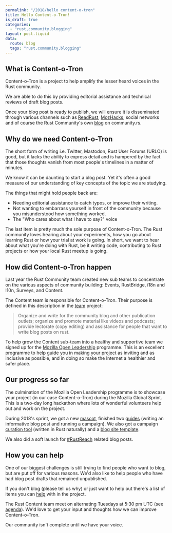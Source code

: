 ```yaml
---
permalink: "/2018/hello content-o-tron"
title: Hello Content-o-Tron!
is_draft: true
categories:
  - "rust,community,blogging"
layout: post.liquid
data:
  route: blog
  tags: "rust,community,blogging"
---
```


## What is Content-o-Tron

Content-o-Tron is a project to help amplify the lesser heard voices in the Rust community.

We are able to do this by providing editorial assistance and technical reviews of draft blog posts.

Once your blog post is ready to publish, we will ensure it is disseminated through various channels such as [ReadRust][link_readrust], [MozHacks][link_mozhacks], social networks and of course the Rust Community's own [blog][link_communityrs_blog] on community.rs.

## Why do we need Content-o-Tron

The short form of writing i.e. Twitter, Mastodon, Rust User Forums (URLO) is good, but it lacks the ability to express detail and is hampered by the fact that those thoughts vanish from most people's timelines in a matter of minutes.

We know it can be daunting to start a blog post. Yet it's often a good measure of our understanding of key concepts of the topic we are studying.

The things that might hold people back are:

- Needing editorial assistance to catch typos, or improve their writing.
- Not wanting to embarrass yourself in front of the community because you misunderstood how something worked.
- The "Who cares about what I have to say?" voice

The last item is pretty much the sole purpose of Content-o-Tron. The Rust community loves hearing about your experiments, how you go about learning Rust or how your trial at work is going. In short, we want to hear about what you're doing with Rust, be it writing code, contributing to Rust projects or how your local Rust meetup is going.

## How did Content-o-Tron happen

Last year the Rust Community team created new sub teams to concentrate on the various aspects of community building: Events, RustBridge, i18n and l10n, Surveys, and Content.

The Content team is responsible for Content-o-Tron. Their purpose is defined in this description in the [team][link_rust_comm_team] project:

> Organize and write for the community blog and other publication outlets; organize and promote material like videos and podcasts; provide lectorate (copy editing) and assistance for people that want to write blog posts on rust.

To help grow the Content sub-team into a healthy and supportive team we signed up for the [Mozilla Open Leadership][link_mol] programme. This is an excellent programme to help guide you in making your project as inviting and as inclusive as possible, and in doing so make the Internet a healthier and safer place.

## Our progress so far

The culmination of the Mozilla Open Leadership programme is to showcase your project (in our case Content-o-Tron) during the Mozilla Global Sprint. This is a two-day long hackathon where lots of wonderful volunteers help out and work on the project.

During 2018's sprint, we got a new [mascot][link_cot_mascot], finished two [guides][link_cot_guides] (writing an informative blog post and running a campaign). We also got a campaign [curation tool][link_cot_curation] (written in Rust naturally) and a [blog site template][link_cot_blog_template].

We also did a soft launch for [#RustReach][link_rustreach] related blog posts.

## How you can help

One of our biggest challenges is still trying to find people who want to blog, but are put off for various reasons. We'd also like to help people who have had blog post drafts that remained unpublished.

If you don't blog (please tell us why) or just want to help out there's a list of items you can [help][link_cot_help_wanted] with in the project.

The Rust Content team meet on alternating Tuesdays at 5:30 pm UTC (see [agenda][link_ct_agenda]). We'd love to get your input and thoughts how we can improve Content-o-Tron.

Our community isn't complete until we have your voice.

[link_moz_global_sprint]: /2018/2018-0005-mozilla-global-sprint/
[link_rust_comm_team]: https://github.com/rust-community/team#-content
[link_cot_help_wanted]: https://github.com/rust-community/content-o-tron/issues?q=is%3Aopen+is%3Aissue+label%3A%22help+wanted%22
[link_ct_agenda]: https://github.com/rust-community/content-team/labels/agenda
[link_rustreach]: http://reach.rust-lang.org/
[link_readrust]: https://readrust.net/
[link_mozhacks]: https://hacks.mozilla.org/
[link_communityrs_blog]: http://blog.community.rs/en-US/
[link_mol]: https://foundation.mozilla.org/opportunity/mozilla-open-leaders/
[link_cot_mascot]: https://github.com/rust-community/content-o-tron/blob/master/assets/mark%401920w.png
[link_cot_guides]: https://github.com/rust-community/content-o-tron/tree/master/guides
[link_cot_curation]: https://github.com/rust-community/content-o-tron/issues/12
[link_cot_blog_template]: https://github.com/rust-community/content-o-tron/issues/42
